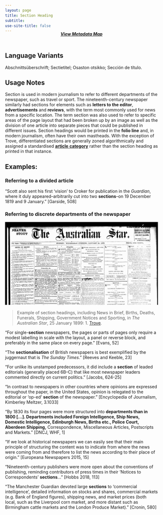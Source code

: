 ```yaml
---
layout: page
title: Section Heading
subtitle:  
use-site-title: false
---
```


<h4 style="text-align:center;font-style:italic;margin-top:-20px;margin-bottom:50px;"><a href="../../maps/section-heading">View Metadata Map</a></h4>

## Language Variants

Abschnittsüberschrift; Sectietitel; Osaston otsikko; Sección de título. 

## Usage Notes

Section is used in modern journalism to refer to different departments
of the newspaper, such as travel or sport. The nineteenth-century
newspaper similarly had sections for elements such as **letters to the
editor**, **advertisements** and **reviews**, with the term most
commonly used for news from a specific location. The term section was
also used to refer to specific areas of the page layout that had been
broken up by an image as well as the division of one article into
separate pieces that could be published in different issues. Section
headings would be printed in the **folio line** and, in modern
journalism, often have their own mastheads. With the exception of Trove,
differentiated sections are generally zoned algorithmically and assigned
a standardised <a href="https://www.digitisednewspapers.net/glossary/article-category/">**article** **category**</a> rather than the section heading
as printed in that instance.

## Examples:

### Referring to a divided article

“Scott also sent his first ‘vision’ to Croker for publication in the
    *Guardian*, where it duly appeared–arbitrarily cut into two
    **sections**–on 19 December 1819 and 9 January.” \[Garside, 508\]

### Referring to discrete departments of the newspaper

![Fig. 1](../img/section-heading.jpg)
> Example of section headings, including News in Brief, Births, Deaths, Funerals, Shipping, Government Notices and Sporting, in *The Australian Star*, 25 January 1899: 1. [Trove](http://nla.gov.au/nla.news-page24827567).  
  
“For single-**section** newspapers, the pages or parts of pages only
    require a modest labelling in scale with the layout, a panel or
    reverse block, and preferably in the same place on every page.”
    \[Evans, 52\]

“The **sectionalisation** of British newspapers is best exemplified
    by the juggernaut that is *The Sunday Times*.” \[Reeves and Keeble,
    23\]

“For unlike its unstamped predecessors, it did include a **section**
    of leaded editorials (generally placed 6B–C) that like most
    newspaper leaders commented directly on current politics.” \[Jacobs,
    624-25\]

“In contrast to newspapers in other countries where opinions are
    expressed throughout the paper, in the United States, opinion is
    relegated to the editorial or ‘op-ed’ **section** of the newspaper.”
    \[Encyclopedia of Journalism, Kimberley Meltzer, 3.1033\]

“By 1830 its four pages were more structured into **departments than
    in 1800 \[…\]. Departments included Foreign Intelligence, Ship News,
    Domestic Intelligence, Edinburgh News, Births etc., Police Court,
    Aberdeen Shipping,** Correspondence, Miscellaneous Articles,
    Postscripts and Markets.” \[DNCJ, WHF, 1\]

“If we look at historical newspapers we can easily see that their
    main principle of structuring the content was to indicate from where
    the news were coming from and therefore to list the news according
    to their place of origin.” \[Europeana Newspapers 2015, 15\]

“Nineteenth-century publishers were more open about the conventions
    of publishing, reminding contributors of press times in their
    ‘Notices to Correspondents’ **sections**…” \[Hobbs 2018, 113\]

“The Manchester Guardian devoted large **sections** to ‘commercial
    intelligence’, detailed information on stocks and shares, commercial
    markets (e.g. Bank of England figures), shipping news, and market
    prices (both local, such as the Liverpool corn market, and more
    distant such as Birmingham cattle markets and the London Produce
    Market).” \[Cronin, 580\]

